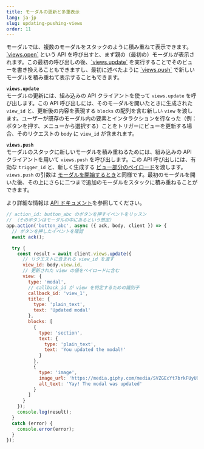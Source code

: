 ```yaml
---
title: モーダルの更新と多重表示
lang: ja-jp
slug: updating-pushing-views
order: 11
---
```


<div class="section-content">
モーダルでは、複数のモーダルをスタックのように積み重ねて表示できます。<a href="https://api.slack.com/methods/views.open">`views.open`</a> という API を呼び出すと、まず親の（最初の）モーダルが表示されます。この最初の呼び出しの後、<a href="https://api.slack.com/methods/views.update">`views.update`</a> を実行することでそのビューを書き換えることもできますし、最初に述べたように <a href="https://api.slack.com/methods/views.push">`views.push`</a> で新しいモーダルを積み重ねて表示することもできます。

<strong><code>views.update</code></strong><br>
モーダルの更新には、組み込みの API クライアントを使って <code>views.update</code> を呼び出します。この API 呼び出しには、そのモーダルを開いたときに生成された <code>view_id</code> と、更新後の内容を表現する <code>blocks</code> の配列を含む新しい <code>view</code> を渡します。ユーザーが既存のモーダル内の要素とインタラクションを行なった（例：ボタンを押す、メニューから選択する）ことをトリガーにビューを更新する場合、そのリクエストの <code>body</code> に <code>view_id</code> が含まれます。

<strong><code>views.push</code></strong><br>
モーダルのスタックに新しいモーダルを積み重ねるためには、組み込みの API クライアントを用いて <code>views.push</code> を呼び出します。この API 呼び出しには、有効な <code>trigger_id</code> と、新しく生成する <a href="https://api.slack.com/reference/block-kit/views">ビュー部分のペイロード</a>を渡します。`views.push` の引数は <a href="#creating-modals">モーダルを開始するとき</a>と同様です。最初のモーダルを開いた後、その上にさらに二つまで追加のモーダルをスタックに積み重ねることができます。

より詳細な情報は <a href="https://slack.dev/bolt/concepts#view_submissions">API ドキュメント</a>を参照してください。
</div>

```javascript
// action_id: button_abc のボタンを押すイベントをリッスン
// （そのボタンはモーダルの中にあるという想定）
app.action('button_abc', async ({ ack, body, client }) => {
  // ボタンを押したイベントを確認
  await ack();

  try {
    const result = await client.views.update({
      // リクエストに含まれる view_id を渡す
      view_id: body.view.id,
      // 更新された view の値をペイロードに含む
      view: {
        type: 'modal',
        // callback_id が view を特定するための識別子
        callback_id: 'view_1',
        title: {
          type: 'plain_text',
          text: 'Updated modal'
        },
        blocks: [
          {
            type: 'section',
            text: {
              type: 'plain_text',
              text: 'You updated the modal!'
            }
          },
          {
            type: 'image',
            image_url: 'https://media.giphy.com/media/SVZGEcYt7brkFUyU90/giphy.gif',
            alt_text: 'Yay! The modal was updated'
          }
        ]
      }
    });
    console.log(result);
  }
  catch (error) {
    console.error(error);
  }
});
```
